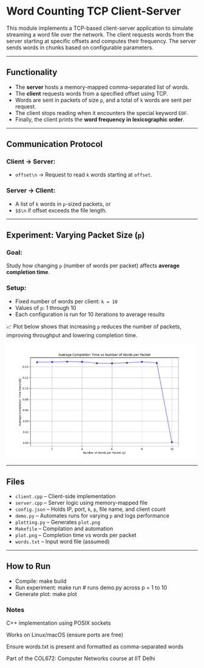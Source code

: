 # Word Counting TCP Client-Server

This module implements a TCP-based client-server application to simulate streaming a word file over the network. The client requests words from the server starting at specific offsets and computes their frequency. The server sends words in chunks based on configurable parameters.

---

##  Functionality

- The **server** hosts a memory-mapped comma-separated list of words.
- The **client** requests words from a specified offset using TCP.
- Words are sent in packets of size `p`, and a total of `k` words are sent per request.
- The client stops reading when it encounters the special keyword `EOF`.
- Finally, the client prints the **word frequency in lexicographic order**.

---

##  Communication Protocol

### Client → Server:
- `offset\n` → Request to read `k` words starting at `offset`.

### Server → Client:
- A list of `k` words in `p`-sized packets, or
- `$$\n` if offset exceeds the file length.

---

##  Experiment: Varying Packet Size (`p`)

### Goal:
Study how changing `p` (number of words per packet) affects **average completion time**.

### Setup:
- Fixed number of words per client: `k = 10`
- Values of `p`: 1 through 10
- Each configuration is run for 10 iterations to average results

📈 Plot below shows that increasing `p` reduces the number of packets, improving throughput and lowering completion time.

![Completion Time vs Words Per Packet](./plot.png)

---

##  Files

- `client.cpp` – Client-side implementation
- `server.cpp` – Server logic using memory-mapped file
- `config.json` – Holds IP, port, `k`, `p`, file name, and client count
- `demo.py` – Automates runs for varying `p` and logs performance
- `plotting.py` – Generates `plot.png`
- `Makefile` – Compilation and automation
- `plot.png` – Completion time vs words per packet
- `words.txt` – Input word file (assumed)

---

##  How to Run

- Compile:
make build
- Run experiment:
make run     # runs demo.py across p = 1 to 10
- Generate plot:
make plot
###  Notes
C++ implementation using POSIX sockets

Works on Linux/macOS (ensure ports are free)

Ensure words.txt is present and formatted as comma-separated words

Part of the COL672: Computer Networks course at IIT Delhi
